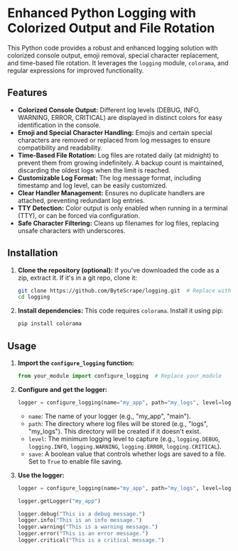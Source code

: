 
# Enhanced Python Logging with Colorized Output and File Rotation

This Python code provides a robust and enhanced logging solution with colorized console output, emoji removal, special character replacement, and time-based file rotation. It leverages the `logging` module, `colorama`, and regular expressions for improved functionality.

## Features

*   **Colorized Console Output:** Different log levels (DEBUG, INFO, WARNING, ERROR, CRITICAL) are displayed in distinct colors for easy identification in the console.
*   **Emoji and Special Character Handling:** Emojis and certain special characters are removed or replaced from log messages to ensure compatibility and readability.
*   **Time-Based File Rotation:** Log files are rotated daily (at midnight) to prevent them from growing indefinitely.  A backup count is maintained, discarding the oldest logs when the limit is reached.
*   **Customizable Log Format:** The log message format, including timestamp and log level, can be easily customized.
*   **Clear Handler Management:** Ensures no duplicate handlers are attached, preventing redundant log entries.
*   **TTY Detection:** Color output is only enabled when running in a terminal (TTY), or can be forced via configuration.
*   **Safe Character Filtering:** Cleans up filenames for log files, replacing unsafe characters with underscores.

## Installation

1.  **Clone the repository (optional):** If you've downloaded the code as a zip, extract it. If it's in a git repo, clone it:

    ```bash
    git clone https://github.com/ByteScrape/logging.git  # Replace with your repo URL
    cd logging
    ```

2.  **Install dependencies:** This code requires `colorama`. Install it using pip:

    ```bash
    pip install colorama
    ```

## Usage

1.  **Import the `configure_logging` function:**

    ```python
    from your_module import configure_logging  # Replace your_module
    ```

2.  **Configure and get the logger:**

    ```python
    logger = configure_logging(name="my_app", path="my_logs", level=logging.INFO, save=True)
    ```

    *   `name`: The name of your logger (e.g., "my_app", "main").
    *   `path`: The directory where log files will be stored (e.g., "logs", "my_logs"). This directory will be created if it doesn't exist.
    *   `level`: The minimum logging level to capture (e.g., `logging.DEBUG`, `logging.INFO`, `logging.WARNING`, `logging.ERROR`, `logging.CRITICAL`).
    *   `save`: A boolean value that controls whether logs are saved to a file.  Set to `True` to enable file saving.

3.  **Use the logger:**

    ```python
	logger = configure_logging(name="my_app", path="my_logs", level=logging.INFO, save=True)
	
	logger.getLogger("my_app")
	
    logger.debug("This is a debug message.")
    logger.info("This is an info message.")
    logger.warning("This is a warning message.")
    logger.error("This is an error message.")
    logger.critical("This is a critical message.")
    ```
